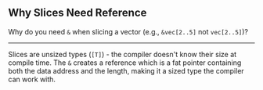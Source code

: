 ## Why Slices Need Reference

Why do you need `&` when slicing a vector (e.g., `&vec[2..5]` not `vec[2..5]`)?

---

Slices are unsized types (`[T]`) - the compiler doesn't know their size at compile time. The `&` creates a reference which is a fat pointer containing both the data address and the length, making it a sized type the compiler can work with.

